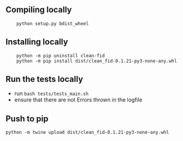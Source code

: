 
## Compiling locally
```
    python setup.py bdist_wheel
```

## Installing locally
```
    python -m pip uninstall clean-fid
    python -m pip install dist/clean_fid-0.1.21-py3-none-any.whl
```

## Run the tests locally
 - run `bash tests/tests_main.sh`
 - ensure that there are not Errors thrown in the logfile


## Push to pip
```
python -m twine upload dist/clean_fid-0.1.21-py3-none-any.whl
```